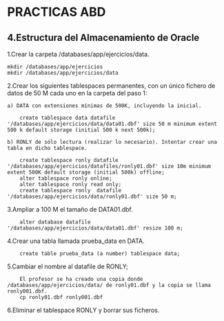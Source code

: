 # PRACTICAS ABD

## 4.Estructura  del  Almacenamiento  de  Oracle

1.Crear la carpeta /databases/app/ejercicios/data.

    mkdir /databases/app/ejercicios
    mkdir /databases/app/ejercicios/data

2.Crear los siguientes tablespaces permanentes, con un único fichero de datos de 50 M cada uno en la carpeta del paso 1:

    a) DATA con extensiones mínimas de 500K, incluyendo la inicial.

        create tablespace data datafile '/databases/app/ejercicios/data/data01.dbf' size 50 m minimum extent 500 k default storage (initial 500 k next 500k);

    b) RONLY de sólo lectura (realizar lo necesario). Intentar crear una tabla en dicho tablespace.

        create tablespace ronly datafile '/databases/app/ejercicios/datafiles/ronly01.dbf' size 10m minimum extent 500K default storage (initial 500k) offline;
        alter tablespace ronly online;
        alter tablespace ronly read only;
        create tablespace ronly  datafile '/databases/app/ejercicios/data/ronly01.dbf' size 50 m;

3.Ampliar a 100 M el tamaño de DATA01.dbf.

        alter database datafile '/databases/app/ejercicios/data/data01.dbf' resize 100 m;

4.Crear una tabla llamada prueba_data en DATA.

        create table prueba_data (a number) tablespace data;

5.Cambiar el nombre al datafile de RONLY;

        El profesor se ha creado una copia donde /databases/app/ejercicios/data/ de ronly01.dbf y la copia se llama ronly001.dbf.
        cp ronly01.dbf ronly001.dbf 

6.Eliminar el tablespace RONLY y borrar sus ficheros.
